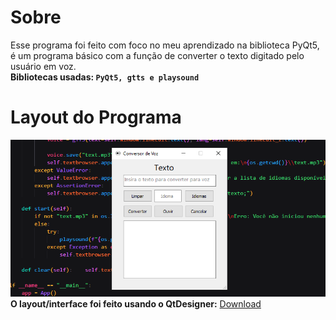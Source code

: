 # Sobre 
Esse programa foi feito com foco no meu aprendizado na biblioteca PyQt5, é um programa básico com a função de converter o texto digitado pelo usuário em voz.<br>
**Bibliotecas usadas: `PyQt5, gtts e playsound`**

# Layout do Programa
![ex](image/exp.png)<br>
**O layout/interface foi feito usando o QtDesigner:** <a href="https://build-system.fman.io/qt-designer-download">Download</a>

